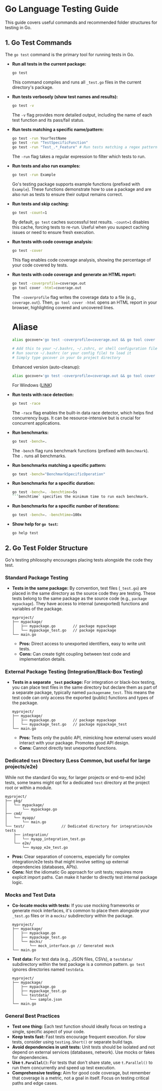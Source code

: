 # Go Language Testing Guide

This guide covers useful commands and recommended folder structures for testing in Go.

## 1. Go Test Commands

The `go test` command is the primary tool for running tests in Go.

* **Run all tests in the current package:**
    ```bash
    go test
    ```
    This command compiles and runs all `_test.go` files in the current directory's package.

* **Run tests verbosely (show test names and results):**
    ```bash
    go test -v
    ```
    The `-v` flag provides more detailed output, including the name of each test function and its pass/fail status.

* **Run tests matching a specific name/pattern:**
    ```bash
    go test -run YourTestName
    go test -run "TestSpecificFunction"
    go test -run "Test_.*_Feature" # Run tests matching a regex pattern
    ```
    The `-run` flag takes a regular expression to filter which tests to run.

* **Run tests and also run examples:**
    ```bash
    go test -run Example
    ```
    Go's testing package supports example functions (prefixed with `Example`). These functions demonstrate how to use a package and are also run as tests to ensure their output remains correct.

* **Run tests and skip caching:**
    ```bash
    go test -count=1
    ```
    By default, `go test` caches successful test results. `-count=1` disables this cache, forcing tests to re-run. Useful when you suspect caching issues or need to ensure fresh execution.

* **Run tests with code coverage analysis:**
    ```bash
    go test -cover
    ```
    This flag enables code coverage analysis, showing the percentage of your code covered by tests.

* **Run tests with code coverage and generate an HTML report:**
    ```bash
    go test -coverprofile=coverage.out
    go tool cover -html=coverage.out
    ```
    The `-coverprofile` flag writes the coverage data to a file (e.g., `coverage.out`). Then, `go tool cover -html` opens an HTML report in your browser, highlighting covered and uncovered lines.

    
    # Aliase
    ```bash
    alias gocover='go test -coverprofile=coverage.out && go tool cover -html=coverage.out -o coverage.html && open coverage.html'
    
    # Add this to your ~/.bashrc, ~/.zshrc, or shell configuration file
    # Run source ~/.bashrc (or your config file) to load it
    # Simply type gocover in your Go project directory
    
    ```

    Enhanced version (auto-cleanup):
    ```bash
    alias gocover='go test -coverprofile=coverage.out && go tool cover -html=coverage.out -o coverage.html && open coverage.html && rm coverage.out coverage.html'
    
    ```

    For Windows ([LINK](./WindowsGocover.md))

* **Run tests with race detection:**
    ```bash
    go test -race
    ```
    The `-race` flag enables the built-in data race detector, which helps find concurrency bugs. It can be resource-intensive but is crucial for concurrent applications.

* **Run benchmarks:**
    ```bash
    go test -bench=.
    ```
    The `-bench` flag runs benchmark functions (prefixed with `Benchmark`). The `.` runs all benchmarks.

* **Run benchmarks matching a specific pattern:**
    ```bash
    go test -bench="BenchmarkSpecificOperation"
    ```

* **Run benchmarks for a specific duration:**
    ```bash
    go test -bench=. -benchtime=5s
    ```benchtime` specifies the minimum time to run each benchmark.

* **Run benchmarks for a specific number of iterations:**
    ```bash
    go test -bench=. -benchtime=100x
    ```

* **Show help for `go test`:**
    ```bash
    go help test
    ```

## 2. Go Test Folder Structure

Go's testing philosophy encourages placing tests alongside the code they test.

### Standard Package Testing

* **Tests in the same package:**
    By convention, test files (`_test.go`) are placed in the same directory as the source code they are testing. These tests belong to the same package as the source code (e.g., `package mypackage`). They have access to internal (unexported) functions and variables of the package.

    ```
    myproject/
    ├── mypackage/
    │   ├── mypackage.go        // package mypackage
    │   └── mypackage_test.go   // package mypackage
    └── main.go
    ```

    * **Pros:** Direct access to unexported identifiers, easy to write unit tests.
    * **Cons:** Can create tight coupling between test code and implementation details.

### External Package Testing (Integration/Black-Box Testing)

* **Tests in a separate `_test` package:**
    For integration or black-box testing, you can place test files in the same directory but declare them as part of a separate package, typically named `packagename_test`. This means the test code can only access the exported (public) functions and types of the package.

    ```
    myproject/
    ├── mypackage/
    │   ├── mypackage.go        // package mypackage
    │   └── mypackage_test.go   // package mypackage_test
    └── main.go
    ```

    * **Pros:** Tests only the public API, mimicking how external users would interact with your package. Promotes good API design.
    * **Cons:** Cannot directly test unexported functions.

### Dedicated `test` Directory (Less Common, but useful for large projects/e2e)

While not the standard Go way, for larger projects or end-to-end (e2e) tests, some teams might opt for a dedicated `test` directory at the project root or within a module.

```
myproject/
├── pkg/
│   └── mypackage/
│       └── mypackage.go
├── cmd/
│   └── myapp/
│       └── main.go
└── test/                 // Dedicated directory for integration/e2e tests
    ├── integration/
    │   └── myapp_integration_test.go
    └── e2e/
        └── myapp_e2e_test.go
```

* **Pros:** Clear separation of concerns, especially for complex integration/e2e tests that might involve setting up external dependencies (databases, APIs).
* **Cons:** Not the idiomatic Go approach for unit tests; requires more explicit import paths. Can make it harder to directly test internal package logic.

### Mocks and Test Data

* **Co-locate mocks with tests:**
    If you use mocking frameworks or generate mock interfaces, it's common to place them alongside your `_test.go` files or in a `mocks/` subdirectory within the package.

    ```
    myproject/
    ├── mypackage/
    │   ├── mypackage.go
    │   ├── mypackage_test.go
    │   └── mocks/
    │       └── mock_interface.go // Generated mock
    └── main.go
    ```

* **Test data:**
    For test data (e.g., JSON files, CSVs), a `testdata/` subdirectory within the test package is a common pattern. `go test` ignores directories named `testdata`.

    ```
    myproject/
    ├── mypackage/
    │   ├── mypackage.go
    │   ├── mypackage_test.go
    │   └── testdata/
    │       └── sample.json
    └── main.go
    ```

### General Best Practices

* **Test one thing:** Each test function should ideally focus on testing a single, specific aspect of your code.
* **Keep tests fast:** Fast tests encourage frequent execution. For slow tests, consider using `testing.Short()` or separate build tags.
* **Avoid dependencies in unit tests:** Unit tests should be isolated and not depend on external services (databases, network). Use mocks or fakes for dependencies.
* **Use `t.Parallel()`:** For tests that don't share state, use `t.Parallel()` to run them concurrently and speed up test execution.
* **Comprehensive testing:** Aim for good code coverage, but remember that coverage is a metric, not a goal in itself. Focus on testing critical paths and edge cases.
